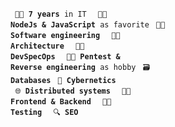 <code> 🐱‍💻 **7 years** in IT </code>
<code> 🐱‍🐉 **NodeJs & JavaScript** as favorite</code>
<code> 🐱‍👓 **Software engineering** </code>
<code> 🐱‍🏍 **Architecture** </code>
<code> 🐱‍🚀 **DevSpecOps** </code>
<code> 🐱‍👤 **Pentest & Reverse engineering** as hobby</code>
<code> 🗃️ **Databases**</code>
<code> 🦾 **Cybernetics** </code>
<code> 🌐 **Distributed systems** </code>
<code> 👨‍🍳 **Frontend & Backend** </code>
<code> 👨‍🔬 **Testing** </code>
<code> 🔍 **SEO** </code>
